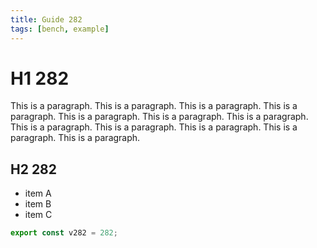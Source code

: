```yaml
---
title: Guide 282
tags: [bench, example]
---
```


# H1 282

This is a paragraph. This is a paragraph. This is a paragraph. This is a paragraph. This is a paragraph. This is a paragraph. This is a paragraph. This is a paragraph. This is a paragraph. This is a paragraph. This is a paragraph. This is a paragraph. 

## H2 282

- item A
- item B
- item C

```ts
export const v282 = 282;
```